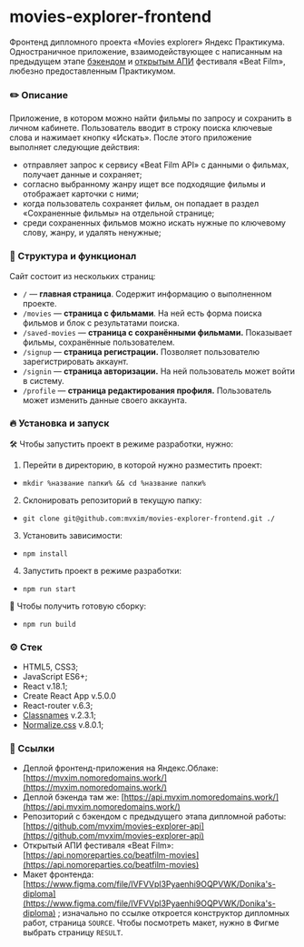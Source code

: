 # movies-explorer-frontend

Фронтенд дипломного проекта «Movies explorer» Яндекс Практикума. Одностраничное приложение, взаимодействующее с
написанным на предыдущем этапе [бэкендом](https://github.com/mvxim/movies-explorer-api)
и [открытым АПИ](https://api.nomoreparties.co/beatfilm-movies) фестиваля «Beat Film», любезно предоставленным Практикумом.

### ✏️ Описание

Приложение, в котором можно найти фильмы по запросу и сохранить в личном кабинете.
Пользователь вводит в строку поиска ключевые слова и нажимает кнопку «Искать». После этого приложение выполняет следующие
действия:

* отправляет запрос к сервису «Beat Film API» с данными о фильмах, получает данные и сохраняет;
* согласно выбранному жанру ищет все подходящие фильмы и отображает карточки с ними;
* когда пользователь сохраняет фильм, он попадает в раздел «Сохраненные фильмы» на отдельной странице;
* среди сохраненных фильмов можно искать нужные по ключевому слову, жанру, и удалять ненужные;

### 🧠 Структура и функционал

Сайт состоит из нескольких страниц:

* `/` — **главная страница**. Содержит информацию о выполненном проекте.
* `/movies` — **страница с фильмами**. На ней есть форма поиска фильмов и блок с результатами поиска.
* `/saved-movies` — **страница с сохранёнными фильмами.** Показывает фильмы, сохранённые пользователем.
* `/signup` — **страница регистрации.** Позволяет пользователю зарегистрировать аккаунт.
* `/signin` — **страница авторизации.** На ней пользователь может войти в систему.
* `/profile` — **страница редактирования профиля.** Пользователь может изменить данные своего аккаунта.

### 🔥 Установка и запуск

🛠️ Чтобы запустить проект в режиме разработки, нужно:

1. Перейти в директорию, в которой нужно разместить проект:

* ```mkdir %название папки% && cd %название папки%```

2. Склонировать репозиторий в текущую папку:

* ```git clone git@github.com:mvxim/movies-explorer-frontend.git ./```

3. Установить зависимости:

* ```npm install```

4. Запустить проект в режиме разработки:

* ```npm run start```

💅 Чтобы получить готовую сборку:

* ```npm run build```

### ⚙️ Стек

* HTML5, CSS3;
* JavaScript ES6+;
* React v.18.1;
* Create React App v.5.0.0
* React-router v.6.3;
* [Classnames](https://www.npmjs.com/package/classnames) v.2.3.1;
* [Normalize.css](https://www.npmjs.com/package/normalize.css) v.8.0.1;

### 🔗 Ссылки

* Деплой фронтенд-приложения на Яндекс.Облаке: [https://mvxim.nomoredomains.work/](https://mvxim.nomoredomains.work/)
* Деплой бэкенда там же: [https://api.mvxim.nomoredomains.work/](https://api.mvxim.nomoredomains.work/)
* Репозиторий с бэкендом с предыдущего этапа дипломной
  работы: [https://github.com/mvxim/movies-explorer-api](https://github.com/mvxim/movies-explorer-api)
* Открытый АПИ фестиваля «Beat Film»: [https://api.nomoreparties.co/beatfilm-movies](https://api.nomoreparties.co/beatfilm-movies)
* Макет
  фронтенда: [https://www.figma.com/file/IVFVVpl3Pyaenhi9OQPVWK/Donika's-diploma](https://www.figma.com/file/IVFVVpl3Pyaenhi9OQPVWK/Donika's-diploma)
  ; изначально по ссылке откроется конструктор дипломных работ, страница `SOURCE`. Чтобы посмотреть макет, нужно в Фигме выбрать
  страницу `RESULT`.
